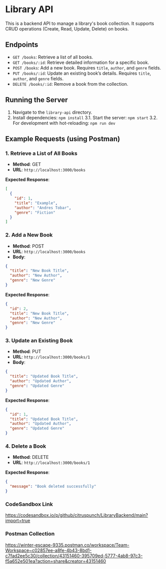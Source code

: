 # Library API

This is a backend API to manage a library's book collection. It supports CRUD operations (Create, Read, Update, Delete) on books.

## Endpoints

- `GET /books`: Retrieve a list of all books.
- `GET /books/:id`: Retrieve detailed information for a specific book.
- `POST /books`: Add a new book. Requires `title`, `author`, and `genre` fields.
- `PUT /books/:id`: Update an existing book’s details. Requires `title`, `author`, and `genre` fields.
- `DELETE /books/:id`: Remove a book from the collection.

## Running the Server

1. Navigate to the `library-api` directory.
2. Install dependencies: `npm install`
3.1. Start the server: `npm start`
3.2. For development with hot-reloading: `npm run dev`

## Example Requests (using Postman)

### 1. Retrieve a List of All Books

- **Method**: GET
- **URL**: `http://localhost:3000/books`

**Expected Response**:
```json
[
  {
    "id": 1,
    "title": "Example",
    "author": "Andres Tobar",
    "genre": "Fiction"
  }
]
```

### 2. Add a New Book

- **Method**: POST
- **URL**: `http://localhost:3000/books`
- **Body**:
```json
{
  "title": "New Book Title",
  "author": "New Author",
  "genre": "New Genre"
}
```

**Expected Response**:
```json
{
  "id": 2,
  "title": "New Book Title",
  "author": "New Author",
  "genre": "New Genre"
}
```

### 3. Update an Existing Book

- **Method**: PUT
- **URL**: `http://localhost:3000/books/1`
- **Body**:
```json
{
  "title": "Updated Book Title",
  "author": "Updated Author",
  "genre": "Updated Genre"
}
```

**Expected Response**:
```json
{
  "id": 1,
  "title": "Updated Book Title",
  "author": "Updated Author",
  "genre": "Updated Genre"
}
```

### 4. Delete a Book

- **Method**: DELETE
- **URL**: `http://localhost:3000/books/1`

**Expected Response**:
```json
{
  "message": "Book deleted successfully"
}
```

### CodeSandbox Link
https://codesandbox.io/p/github/citruspunch/LibraryBackend/main?import=true

### Postman Collection
https://winter-escape-9335.postman.co/workspace/Team-Workspace~c02857ee-a8fe-4b43-8bd1-c7fad2ee5c30/collection/43151460-395709ed-5777-4ab8-97c3-f5a652e501ea?action=share&creator=43151460
